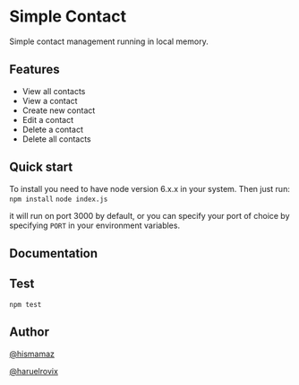 # Simple Contact

Simple contact management running in local memory.

## Features
- View all contacts
- View a contact
- Create new contact
- Edit a contact
- Delete a contact
- Delete all contacts

## Quick start
To install you need to have node version 6.x.x in your system. Then just run:
`npm install`
`node index.js`

it will run on port 3000 by default, or you can specify your port of choice 
by specifying `PORT` in your environment variables.

## Documentation


## Test
`npm test`

## Author
[@hismamaz](https://twitter.com/hismamaz)

[@haruelrovix](https://twitter.com/hismamaz)


